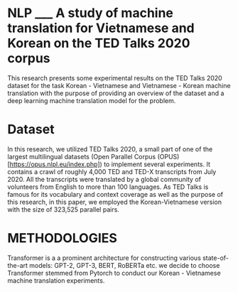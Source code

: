 # NLP ___ A study of machine translation for Vietnamese and Korean on the TED Talks 2020 corpus
This research presents some experimental results on the TED Talks 2020 dataset for the task Korean - Vietnamese and Vietnamese - Korean machine translation with the purpose of providing an overview of the dataset and a deep learning machine translation model for the problem.
# Dataset 
In this research, we utilized TED Talks 2020, a small part of one of the largest multilingual datasets (Open Parallel Corpus (OPUS)[https://opus.nlpl.eu/index.php]) to implement several experiments. It contains a crawl of roughly 4,000 TED and TED-X transcripts from July 2020. All the transcripts were translated by a global community of volunteers from English to more than 100 languages. As TED Talks is famous for its vocabulary and context coverage as well as the purpose of this research, in this paper, we employed the Korean-Vietnamese version with the size of 323,525 parallel pairs.

# METHODOLOGIES
Transformer is a a prominent architecture for constructing various state-of-the-art models: GPT-2, GPT-3, BERT, RoBERTa etc. we decide to choose Transformer stemmed from Pytorch to conduct our Korean - Vietnamese machine translation experiments.
